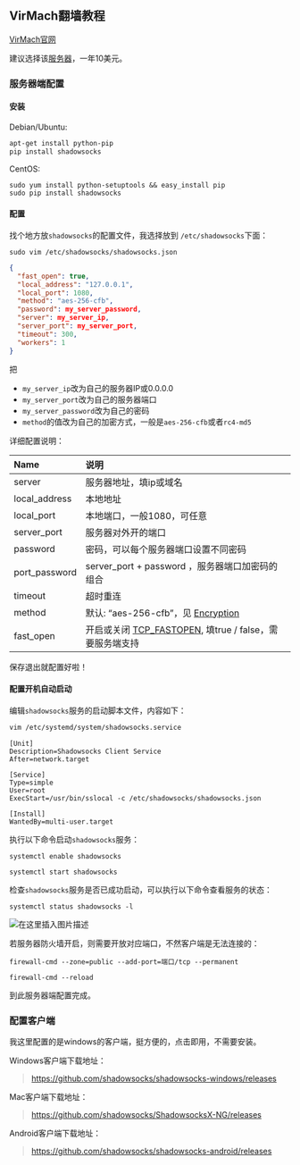 ## VirMach翻墙教程

[VirMach官网](https://billing.virmach.com)

建议选择该[服务器](https://billing.virmach.com/cart.php?a=confproduct&i=0)，一年10美元。

### 服务器端配置

#### 安装

Debian/Ubuntu:

```sh
apt-get install python-pip
pip install shadowsocks
```

CentOS:

```shell
sudo yum install python-setuptools && easy_install pip
sudo pip install shadowsocks
```

#### 配置

找个地方放`shadowsocks`的配置文件，我选择放到 `/etc/shadowsocks`下面：

```shell
sudo vim /etc/shadowsocks/shadowsocks.json
```

```json
{
  "fast_open": true,
  "local_address": "127.0.0.1",
  "local_port": 1080,
  "method": "aes-256-cfb",
  "password": my_server_password,
  "server": my_server_ip,
  "server_port": my_server_port,
  "timeout": 300,
  "workers": 1
}

```

把

- `my_server_ip`改为自己的服务器IP或0.0.0.0
- `my_server_port`改为自己的服务器端口
- `my_server_password`改为自己的密码
- `method`的值改为自己的加密方式，一般是`aes-256-cfb`或者`rc4-md5`

详细配置说明：

| Name          | 说明                                                         |
| :------------ | :----------------------------------------------------------- |
| server        | 服务器地址，填ip或域名                                       |
| local_address | 本地地址                                                     |
| local_port    | 本地端口，一般1080，可任意                                   |
| server_port   | 服务器对外开的端口                                           |
| password      | 密码，可以每个服务器端口设置不同密码                         |
| port_password | server_port + password ，服务器端口加密码的组合              |
| timeout       | 超时重连                                                     |
| method        | 默认: “aes-256-cfb”，见 [Encryption](https://github.com/shadowsocks/shadowsocks/wiki/Encryption) |
| fast_open     | 开启或关闭 [TCP_FASTOPEN](https://github.com/shadowsocks/shadowsocks/wiki/TCP-Fast-Open), 填true / false，需要服务端支持 |

保存退出就配置好啦！

#### 配置开机自动启动

编辑`shadowsocks`服务的启动脚本文件，内容如下：

```sh
vim /etc/systemd/system/shadowsocks.service
```

```shell
[Unit]
Description=Shadowsocks Client Service
After=network.target

[Service]
Type=simple
User=root
ExecStart=/usr/bin/sslocal -c /etc/shadowsocks/shadowsocks.json

[Install]
WantedBy=multi-user.target
```

执行以下命令启动`shadowsocks`服务：

```shell
systemctl enable shadowsocks

systemctl start shadowsocks
```

检查`shadowsocks`服务是否已成功启动，可以执行以下命令查看服务的状态：

```shell
systemctl status shadowsocks -l
```

![在这里插入图片描述](https://img-blog.csdnimg.cn/20190713174815640.png)

若服务器防火墙开启，则需要开放对应端口，不然客户端是无法连接的：

```shell
firewall-cmd --zone=public --add-port=端口/tcp --permanent

firewall-cmd --reload
```

到此服务器端配置完成。

### 配置客户端

我这里配置的是windows的客户端，挺方便的，点击即用，不需要安装。

Windows客户端下载地址：

> https://github.com/shadowsocks/shadowsocks-windows/releases

Mac客户端下载地址：

> https://github.com/shadowsocks/ShadowsocksX-NG/releases

Android客户端下载地址：

> https://github.com/shadowsocks/shadowsocks-android/releases
